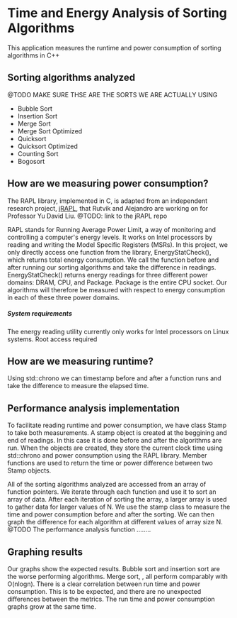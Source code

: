 # Time and Energy Analysis of Sorting Algorithms

This application measures the runtime and power consumption of sorting algorithms in C++

## Sorting algorithms analyzed
@TODO MAKE SURE THSE ARE THE SORTS WE ARE ACTUALLY USING
+ Bubble Sort
+ Insertion Sort
+ Merge Sort
+ Merge Sort Optimized
+ Quicksort
+ Quicksort Optimized
+ Counting Sort
+ Bogosort

## How are we measuring power consumption?
The RAPL library, implemented in C, is adapted from an independent research project, [jRAPL](https://github.com/aservet1/jRAPL), that Rutvik and Alejandro are working on for Professor Yu David Liu. @TODO: link to the jRAPL repo

RAPL stands for Running Average Power Limit, a way of monitoring and controlling a computer's energy levels. It works on Intel processors by reading and writing the Model Specific Registers (MSRs). In this project, we only directly access one function from the library, EnergyStatCheck(), which returns total energy consumption. We call the function before and after running our sorting algorithms and take the difference in readings.
EnergyStatCheck() returns energy readings for three different power domains: DRAM, CPU, and Package. Package is the entire CPU socket. Our algorithms will therefore be measured with respect to energy consumption in each of these three power domains.
   ##### System requirements
   The energy reading utility currently only works for Intel processors on Linux systems. Root access required

## How are we measuring runtime?
Using std::chrono we can timestamp before and after a function runs and take the difference to measure the elapsed time.

## Performance analysis implementation
To facilitate reading runtime and power consumption, we have class Stamp to take both measurements. A stamp object is created at the beggining and end of readings. In this case it is done before and after the algorithms are run. When the objects are created, they store the current clock time using std::chrono and power consumption using the RAPL library. Member functions are used to return the time or power difference between two Stamp objects. 

All of the sorting algorithms analyzed are accessed from an array of function pointers. We iterate through each function and use it to sort an array of data. After each iteration of sorting the array, a larger array is used to gather data for larger values of N. We use the stamp class to measure the time and power consumption before and after the sorting. We can then graph the difference for each algorithm at different values of array size N.
@TODO The performance analysis function ........

## Graphing results
Our graphs show the expected results. Bubble sort and insertion sort are the worse performing algorithms. Merge sort,    ,  all perform comparably with O(nlogn). 
There is a clear correlation between run time and power consumption. This is to be expected, and there are no unexpected differences between the metrics. The run time and power consumption graphs grow at the same time.
